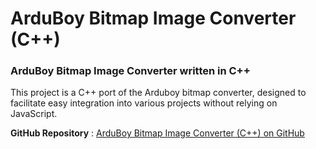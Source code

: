 # ArduBoy Bitmap Image Converter (C++)

### ArduBoy Bitmap Image Converter written in C++

This project is a C++ port of the Arduboy bitmap converter, designed to facilitate easy integration into various projects without relying on JavaScript.

**GitHub Repository** : [ArduBoy Bitmap Image Converter (C++) on GitHub](https://github.com/Talleeenos69/ArduBoy-Bitmap-Image-converter-C-plus-plus)
